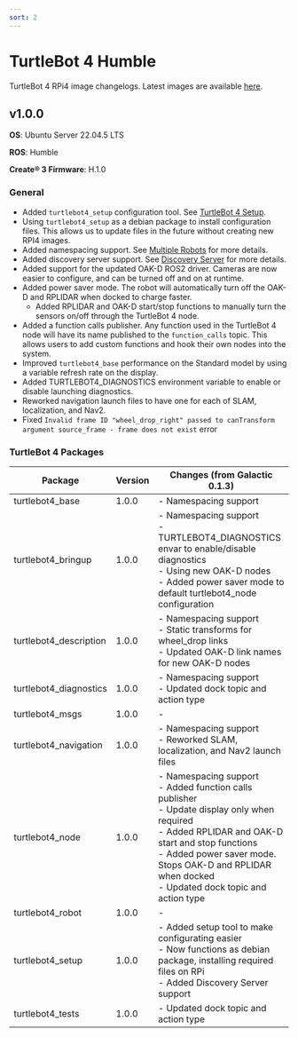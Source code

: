 ```yaml
---
sort: 2
---
```


# TurtleBot 4 Humble

TurtleBot 4 RPi4 image changelogs. Latest images are available [here](http://download.ros.org/downloads/turtlebot4/).

## v1.0.0

**OS**: Ubuntu Server 22.04.5 LTS

**ROS**: Humble

**Create® 3 Firmware**: H.1.0

### General

- Added `turtlebot4_setup` configuration tool. See [TurtleBot 4 Setup](../software/turtlebot4_setup.md#configuration-tools).
- Using `turtlebot4_setup` as a debian package to install configuration files. This allows us to update files in the future
without creating new RPI4 images.
- Added namespacing support. See [Multiple Robots](../tutorials/multiple_robots.md#namespacing) for more details.
- Added discovery server support. See [Discovery Server](../setup/networking.md#discovery-server) for more details.
- Added support for the updated OAK-D ROS2 driver. Cameras are now easier to configure, and can be turned off and on at runtime.
- Added power saver mode. The robot will automatically turn off the OAK-D and RPLIDAR when docked to charge faster.
    - Added RPLIDAR and OAK-D start/stop functions to manually turn the sensors on/off through the TurtleBot 4 node.
- Added a function calls publisher. Any function used in the TurtleBot 4 node will have its name published to the `function_calls` topic.
This allows users to add custom functions and hook their own nodes into the system.
- Improved `turtlebot4_base` performance on the Standard model by using a variable refresh rate on the display.
- Added TURTLEBOT4_DIAGNOSTICS environment variable to enable or disable launching diagnostics.
- Reworked navigation launch files to have one for each of SLAM, localization, and Nav2.
- Fixed `Invalid frame ID "wheel_drop_right" passed to canTransform argument source_frame - frame does not exist` error

### TurtleBot 4 Packages

<table>
    <thead>
        <tr>
            <th>Package</th>
            <th>Version</th>
            <th>Changes (from Galactic 0.1.3)</th>
        </tr>
    </thead>
    <tbody>
        <tr>
            <td>turtlebot4_base</td>
            <td>1.0.0</td>
            <td>
                - Namespacing support
            </td>
        </tr>
        <tr>
            <td>turtlebot4_bringup</td>
            <td>1.0.0</td>
            <td>
                - Namespacing support <br/>
                - TURTLEBOT4_DIAGNOSTICS envar to enable/disable diagnostics <br/>
                - Using new OAK-D nodes <br/>
                - Added power saver mode to default turtlebot4_node configuration
            </td>
        </tr>
        <tr>
            <td>turtlebot4_description</td>
            <td>1.0.0</td>
            <td>
                - Namespacing support <br/>
                - Static transforms for wheel_drop links <br/>
                - Updated OAK-D link names for new OAK-D nodes
            </td>
        </tr>
        <tr>
            <td>turtlebot4_diagnostics</td>
            <td>1.0.0</td>
            <td>
                - Namespacing support <br/>
                - Updated dock topic and action type
            </td>
        </tr>
        <tr>
            <td>turtlebot4_msgs</td>
            <td>1.0.0</td>
            <td>-</td>
        </tr>
        <tr>
            <td>turtlebot4_navigation</td>
            <td>1.0.0</td>
            <td>
                - Namespacing support <br/>
                - Reworked SLAM, localization, and Nav2 launch files
            </td>
        </tr>
        <tr>
            <td>turtlebot4_node</td>
            <td>1.0.0</td>
            <td>
                - Namespacing support <br/>
                - Added function calls publisher <br/>
                - Update display only when required <br/>
                - Added RPLIDAR and OAK-D start and stop functions <br/>
                - Added power saver mode. Stops OAK-D and RPLIDAR when docked <br/>
                - Updated dock topic and action type
            </td>
        </tr>
        <tr>
            <td>turtlebot4_robot</td>
            <td>1.0.0</td>
            <td>-</td>
        </tr>
        <tr>
            <td>turtlebot4_setup</td>
            <td>1.0.0</td>
            <td>
                - Added setup tool to make configurating easier <br/>
                - Now functions as debian package, installing required files on RPi <br/>
                - Added Discovery Server support
            </td>
        </tr>
        <tr>
            <td>turtlebot4_tests</td>
            <td>1.0.0</td>
            <td>
                - Updated dock topic and action type
            </td>
        </tr>
    </tbody>
</table>

